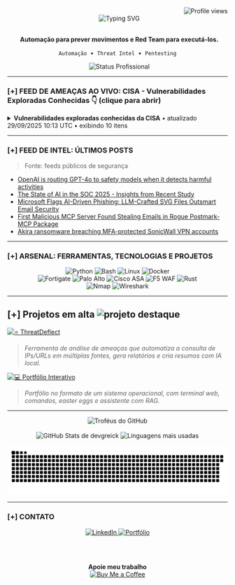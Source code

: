 <div align="right">
  <img src="https://komarev.com/ghpvc/?username=DevGreick&label=Profile%20views&color=0e75b6&style=flat" alt="Profile views" />
</div>
<div align="center">
  <img src="https://readme-typing-svg.herokuapp.com?font=Arial&size=25&pause=1000&color=00FF7F&center=true&vCenter=true&width=520&lines=Ola...;BEM-VINDO." alt="Typing SVG" />
</div>

<div align="center">
  <p>
    <strong>Automação para prever movimentos e Red Team para executá-los.</strong>
  </p>
  <p>
    <code>Automação</code> &nbsp;•&nbsp; <code>Threat Intel</code> &nbsp;•&nbsp; <code>Pentesting</code>
  </p>
  <img src="https://img.shields.io/badge/STATUS-Ativo_na_NTT_DATA-0e75b6?style=for-the-badge" alt="Status Profissional"/>

</div>

---

### [+] FEED DE AMEAÇAS AO VIVO: CISA - Vulnerabilidades Exploradas Conhecidas 👇 (clique para abrir)



  <!-- CVE-LIST:START -->
<details>
<summary><strong>Vulnerabilidades exploradas conhecidas da CISA</strong>  •  atualizado 29/09/2025 10:13 UTC  •  exibindo 10 itens</summary>

> Fonte: CISA Known Exploited Vulnerabilities

- **CVE-2025-20362** - Cisco Secure Firewall Adaptive Security (ASA) Appliance and Secure Firewall Threat Defense (FTD) Missing Authorization Vulnerability  
  Fornecedor: Cisco | Produto: Secure Firewall Adaptive Security Appliance and Secure Firewall Threat Defense | Adicionado: 2025-09-25  
  Cisco Secure Firewall Adaptive Security (ASA) Appliance and Secure Firewall Threat Defense (FTD) Software VPN Web Server contain a missing authorization vulnerability. This vulnerability could be chained with CVE-2025-20333.  
  Ação requerida: The KEV due date refers to the deadline by which FCEB agencies are expected to review and begin implementing the guidance outlined in Emergency Directive (ED) 25-03 (URL listed below in Notes). Agencies must follow the mitigation steps provided by CISA (URL listed below in Notes) and vendor’s instructions (URL listed below in Notes). Adhere to the applicable BOD 22-01 guidance for cloud services or discontinue use of the product if mitigations are not available.

- **CVE-2025-20333** - Cisco Secure Firewall Adaptive Security Appliance (ASA) and Secure Firewall Threat Defense (FTD) Buffer Overflow Vulnerability  
  Fornecedor: Cisco | Produto: Secure Firewall Adaptive Security Appliance and Secure Firewall Threat Defense | Adicionado: 2025-09-25  
  Cisco Secure Firewall Adaptive Security (ASA) Appliance and Secure Firewall Threat Defense (FTD) Software VPN Web Server contain a buffer overflow vulnerability that allows for remote code execution. This vulnerability could be chained with CVE-2025-20362.  
  Ação requerida: The KEV due date refers to the deadline by which FCEB agencies are expected to review and begin implementing the guidance outlined in Emergency Directive (ED) 25-03 (URL listed below in Notes). Agencies must follow the mitigation steps provided by CISA (URL listed below in Notes) and vendor’s instructions (URL listed below in Notes). Adhere to the applicable BOD 22-01 guidance for cloud services or discontinue use of the product if mitigations are not available.

- **CVE-2025-10585** - Google Chromium V8 Type Confusion Vulnerability  
  Fornecedor: Google | Produto: Chromium V8 | Adicionado: 2025-09-23  
  Google Chromium contains a type confusion vulnerability in the V8 JavaScript and WebAssembly engine.  
  Ação requerida: Apply mitigations per vendor instructions, follow applicable BOD 22-01 guidance for cloud services, or discontinue use of the product if mitigations are unavailable.

- **CVE-2025-5086** - Dassault Systèmes DELMIA Apriso Deserialization of Untrusted Data Vulnerability  
  Fornecedor: Dassault Systèmes | Produto: DELMIA Apriso | Adicionado: 2025-09-11  
  Dassault Systèmes DELMIA Apriso contains a deserialization of untrusted data vulnerability that could lead to a remote code execution.  
  Ação requerida: Apply mitigations per vendor instructions, follow applicable BOD 22-01 guidance for cloud services, or discontinue use of the product if mitigations are unavailable.

- **CVE-2025-38352** - Linux Kernel Time-of-Check Time-of-Use (TOCTOU) Race Condition Vulnerability  
  Fornecedor: Linux | Produto: Kernel | Adicionado: 2025-09-04  
  Linux kernel contains a time-of-check time-of-use (TOCTOU) race condition vulnerability that has a high impact on confidentiality, integrity, and availability.  
  Ação requerida: Apply mitigations per vendor instructions, follow applicable BOD 22-01 guidance for cloud services, or discontinue use of the product if mitigations are unavailable.

- **CVE-2025-48543** - Android Runtime Use-After-Free Vulnerability  
  Fornecedor: Android | Produto: Runtime | Adicionado: 2025-09-04  
  Android Runtime contains a use-after-free vulnerability potentially allowing a chrome sandbox escape leading to local privilege escalation.  
  Ação requerida: Apply mitigations per vendor instructions, follow applicable BOD 22-01 guidance for cloud services, or discontinue use of the product if mitigations are unavailable.

- **CVE-2025-53690** - Sitecore Multiple Products Deserialization of Untrusted Data Vulnerability  
  Fornecedor: Sitecore | Produto: Multiple Products | Adicionado: 2025-09-04  
  Sitecore Experience Manager (XM), Experience Platform (XP), Experience Commerce (XC), and Managed Cloud contain a deserialization of untrusted data vulnerability involving the use of default machine keys. This flaw allows attackers to exploit exposed ASP.NET machine keys to achieve remote code execution.   
  Ação requerida: Apply mitigations per vendor instructions, follow applicable BOD 22-01 guidance for cloud services, or discontinue use of the product if mitigations are unavailable.

- **CVE-2023-50224** - TP-Link TL-WR841N Authentication Bypass by Spoofing Vulnerability  
  Fornecedor: TP-Link | Produto: TL-WR841N | Adicionado: 2025-09-03  
  TP-Link TL-WR841N contains an authentication bypass by spoofing vulnerability within the httpd service, which listens on TCP port 80 by default, leading to the disclose of stored credentials. The impacted products could be end-of-life (EoL) and/or end-of-service (EoS). Users should discontinue product utilization.  
  Ação requerida: Apply mitigations per vendor instructions, follow applicable BOD 22-01 guidance for cloud services, or discontinue use of the product if mitigations are unavailable.

- **CVE-2025-9377** - TP-Link Archer C7(EU) and TL-WR841N/ND(MS) OS Command Injection Vulnerability  
  Fornecedor: TP-Link | Produto: Multiple Routers | Adicionado: 2025-09-03  
  TP-Link Archer C7(EU) and TL-WR841N/ND(MS) contain an OS command injection vulnerability that exists in the Parental Control page. The impacted products could be end-of-life (EoL) and/or end-of-service (EoS). Users should discontinue product utilization.  
  Ação requerida: Apply mitigations per vendor instructions, follow applicable BOD 22-01 guidance for cloud services, or discontinue use of the product if mitigations are unavailable.

- **CVE-2020-24363** - TP-link TL-WA855RE Missing Authentication for Critical Function Vulnerability  
  Fornecedor: TP-Link | Produto: TL-WA855RE | Adicionado: 2025-09-02  
  TP-link TL-WA855RE contains a missing authentication for critical function vulnerability. This vulnerability could allow an unauthenticated attacker (on the same network) to submit a TDDP_RESET POST request for a factory reset and reboot. The attacker can then obtain incorrect access control by setting a new administrative password. The impacted products could be end-of-life (EoL) and/or end-of-service (EoS). Users should discontinue product utilization.  
  Ação requerida: Apply mitigations per vendor instructions, follow applicable BOD 22-01 guidance for cloud services, or discontinue use of the product if mitigations are unavailable.

</details>







































































































































































































































































































































































































































































































































































































































































































































  <!-- CVE-LIST:END -->

</details>

---

### [+] FEED DE INTEL: ÚLTIMOS POSTS

> Fonte: feeds públicos de segurança

<!-- BLOG-POST-LIST:START -->
- [OpenAI is routing GPT-4o to safety models when it detects harmful activities](https://www.bleepingcomputer.com/news/artificial-intelligence/openai-is-routing-gpt-4o-to-safety-models-when-it-detects-harmful-activities/)
- [The State of AI in the SOC 2025 - Insights from Recent Study](https://thehackernews.com/2025/09/the-state-of-ai-in-soc-2025-insights.html)
- [Microsoft Flags AI-Driven Phishing: LLM-Crafted SVG Files Outsmart Email Security](https://thehackernews.com/2025/09/microsoft-flags-ai-driven-phishing-llm.html)
- [First Malicious MCP Server Found Stealing Emails in Rogue Postmark-MCP Package](https://thehackernews.com/2025/09/first-malicious-mcp-server-found.html)
- [Akira ransomware breaching MFA-protected SonicWall VPN accounts](https://www.bleepingcomputer.com/news/security/akira-ransomware-breaching-mfa-protected-sonicwall-vpn-accounts/)
<!-- BLOG-POST-LIST:END -->

---
### [+] ARSENAL: FERRAMENTAS, TECNOLOGIAS E PROJETOS

<div align="center">
  <img src="https://img.shields.io/badge/Python-3776AB?style=for-the-badge&logo=python&logoColor=white" alt="Python" />
  <img src="https://img.shields.io/badge/Bash-4EAA25?style=for-the-badge&logo=gnu-bash&logoColor=white" alt="Bash" />
  <img src="https://img.shields.io/badge/Linux-FCC624?style=for-the-badge&logo=linux&logoColor=black" alt="Linux" />
  <img src="https://img.shields.io/badge/Docker-2496ED?style=for-the-badge&logo=docker&logoColor=white" alt="Docker" />
  <br/>
  <img src="https://img.shields.io/badge/Fortigate-EF2D56?style=for-the-badge&logo=fortinet&logoColor=white" alt="Fortigate" />
  <img src="https://img.shields.io/badge/Palo%20Alto-0086D1?style=for-the-badge&logo=paloaltonetworks&logoColor=white" alt="Palo Alto" />
  <img src="https://img.shields.io/badge/Cisco%20ASA-1BA0D7?style=for-the-badge&logo=cisco&logoColor=white" alt="Cisco ASA" />
  <img src="https://img.shields.io/badge/WAF%20F5-FF3B30?style=for-the-badge&logo=f5&logoColor=white" alt="F5 WAF" />
  <img src="https://img.shields.io/badge/Rust-000000?style=for-the-badge&logo=rust&logoColor=white" alt="Rust" />
  <br/>
  <img src="https://img.shields.io/badge/Nmap-3c9735?style=for-the-badge&logo=nmap&logoColor=white" alt="Nmap" />
  <img src="https://img.shields.io/badge/Wireshark-1679A7?style=for-the-badge&logo=wireshark&logoColor=white" alt="Wireshark" />
</div>

---

## [+] Projetos em alta <img src="https://img.icons8.com/fluency/48/star.png" alt="projeto destaque" width="28"/>

[![⭐ ThreatDeflect](https://img.shields.io/badge/⭐ThreatDeflect-2980B9?style=for-the-badge&logo=github&logoColor=white&labelColor=0D1117)](https://github.com/devgreick/ThreatDeflect)
> *Ferramenta de análise de ameaças que automatiza a consulta de IPs/URLs em múltiplas fontes, gera relatórios e cria resumos com IA local.*
> <br>


[![💻 Portfólio Interativo](https://img.shields.io/badge/💻_Portfólio_Interativo-1ABC9C?style=for-the-badge&logo=linux&logoColor=white&labelColor=0D1117)](https://portfolio.assistentecyber.com/)
> *Portfólio no formato de um sistema operacional, com terminal web, comandos, easter eggs e assistente com RAG.*
> <br>





---

<div align="center">
  <img src="https://github-profile-trophy.vercel.app/?username=devgreick&theme=matrix&no-bg=true&no-frame=true&row=1&column=5" alt="Troféus do GitHub" />
  <br><br>
  <img height="180em" src="https://github-readme-stats.vercel.app/api?username=devgreick&show_icons=true&hide_border=true&count_private=true&include_all_commits=true&title_color=39FF14&icon_color=39FF14&text_color=58A6FF&bg_color=0D1117" alt="GitHub Stats de devgreick" />
  <img height="180em" src="https://github-readme-stats.vercel.app/api/top-langs/?username=devgreick&layout=compact&langs_count=8&hide_border=true&title_color=39FF14&text_color=58A6FF&bg_color=0D1117" alt="Linguagens mais usadas" />
  <br><br>
  <img src="https://raw.githubusercontent.com/devgreick/devgreick/main/output/snake.svg" alt="Snake animation" />
</div>


---

### [+] CONTATO

<div align="center">
  <a href="https://www.linkedin.com/in/jacksongreick/" target="_blank">
    <img src="https://img.shields.io/badge/LinkedIn-0077B5?style=for-the-badge&logo=linkedin&logoColor=white" alt="LinkedIn"/>
  </a>
  <a href="https://portfolio.assistentecyber.com/" target="_blank">
    <img src="https://img.shields.io/badge/Portfólio_Interativo-000000?style=for-the-badge&logo=linux-terminal&logoColor=00ff7f" alt="Portfólio"/>
  </a>
  
  <br><br>
  
  <table>
    <tr>
    <p align="center">
  <strong>Apoie meu trabalho</strong><br>
  <a href="https://buymeacoffee.com/devgreick" target="_blank">
    <img src="https://cdn.buymeacoffee.com/buttons/v2/default-yellow.png" alt="Buy Me a Coffee" width="150">
  </a>
</p>
        </a>
      </td>
    </tr>
  </table>
</div>

